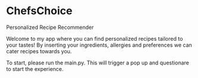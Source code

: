 # ChefsChoice
Personalized Recipe Recommender

Welcome to my app where you can find personalized recipes tailored to your tastes! By inserting your ingredients, allergies and preferences we can cater recipes towards you. 

To start, please run the main.py. This will trigger a pop up and questionare to start the experience. 